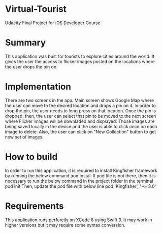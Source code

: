 # Virtual-Tourist
Udacity Final Project for iOS Developer Course

# Summary
This application was built for tourists to explore cities around the world. It gives the user the access to flicker images posted on the locations where the user drops the pin on.

# Implementation
There are two screens in the app. Main screen shows Google Map where the user can move to the desired location and drops a pin on it. In order to drop the pin, the user needs to long press on that location.
Once the pin is dropped, then, the user can select that pin to be moved to the next screen where Flicker images will be downladed and displayed. Those images are being saved locally in the device and the user is able to click once on each image to delete. Also, the user can click on "New Collection" button to get new set of images.

# How to build
In order to run this application, it is required to install Kingfisher framework by running the below command
  pod install
If pod file is not there, then it is necessary to run the below command in the project folder in the terminal
  pod init
 Then, update the pod file with below line
  pod 'Kingfisher', '~> 3.0'

# Requirements
This application runs perferctly on XCode 8 using Swift 3. It may work in higher versions but it may require some syntax conversion.
